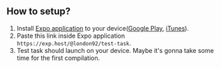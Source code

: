 ## How to setup?
1. Install [Expo application](https://expo.io/) to your device([Google Play](https://play.google.com/store/apps/details?id=host.exp.exponent&hl=ru), [iTunes](https://itunes.apple.com/us/app/expo-client/id982107779?mt=8)).
2. Paste this link inside Expo application `https://exp.host/@london92/test-task`.
3. Test task should launch on your device. Maybe it's gonna take some time for the first compilation.


